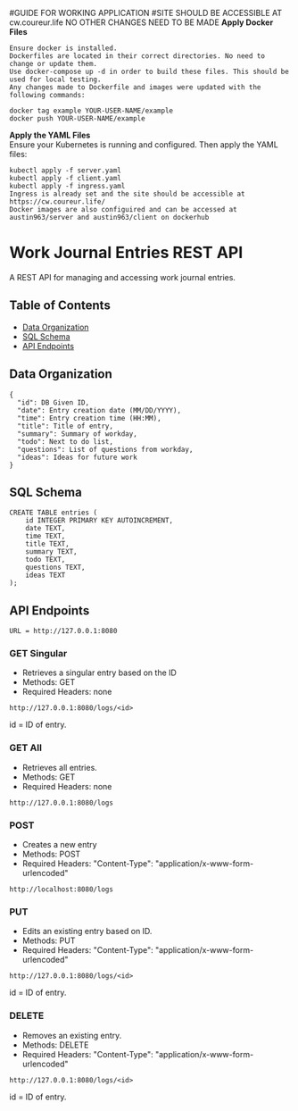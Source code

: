 #GUIDE FOR WORKING APPLICATION
#SITE SHOULD BE ACCESSIBLE AT cw.coureur.life NO OTHER CHANGES NEED TO BE MADE
**Apply Docker Files**
```
Ensure docker is installed.
Dockerfiles are located in their correct directories. No need to change or update them.
Use docker-compose up -d in order to build these files. This should be used for local testing.
Any changes made to Dockerfile and images were updated with the following commands:

docker tag example YOUR-USER-NAME/example
docker push YOUR-USER-NAME/example
```
**Apply the YAML Files**  
   Ensure your Kubernetes is running and configured. Then apply the YAML files:
```
kubectl apply -f server.yaml
kubectl apply -f client.yaml
kubectl apply -f ingress.yaml
Ingress is already set and the site should be accessible at https://cw.coureur.life/
Docker images are also configuired and can be accessed at austin963/server and austin963/client on dockerhub
```

# Work Journal Entries REST API

A REST API for managing and accessing work journal entries.

## Table of Contents

- [Data Organization](#data-organization)
- [SQL Schema](#sql-schema)
- [API Endpoints](#api-endpoints)

## Data Organization
```
{
  "id": DB Given ID,
  "date": Entry creation date (MM/DD/YYYY),
  "time": Entry creation time (HH:MM),
  "title": Title of entry,
  "summary": Summary of workday,
  "todo": Next to do list,
  "questions": List of questions from workday,
  "ideas": Ideas for future work
}
```

## SQL Schema

```
CREATE TABLE entries (
    id INTEGER PRIMARY KEY AUTOINCREMENT,
    date TEXT,
    time TEXT,
    title TEXT,
    summary TEXT,
    todo TEXT,
    questions TEXT,
    ideas TEXT
);
```

## API Endpoints

```
URL = http://127.0.0.1:8080
```

### GET Singular
- Retrieves a singular entry based on the ID
- Methods: GET
- Required Headers: none

```
http://127.0.0.1:8080/logs/<id>
```
id = ID of entry.


### GET All
- Retrieves all entries.
- Methods: GET
- Required Headers: none
```
http://127.0.0.1:8080/logs
```

### POST
- Creates a new entry
- Methods: POST
- Required Headers: "Content-Type": "application/x-www-form-urlencoded"

```
http://localhost:8080/logs
```


### PUT
- Edits an existing entry based on ID.
- Methods: PUT
- Required Headers: "Content-Type": "application/x-www-form-urlencoded"

```
http://127.0.0.1:8080/logs/<id>
```
id = ID of entry.

### DELETE
- Removes an existing entry.
- Methods: DELETE
- Required Headers: "Content-Type": "application/x-www-form-urlencoded"
```
http://127.0.0.1:8080/logs/<id>
```
id = ID of entry.
